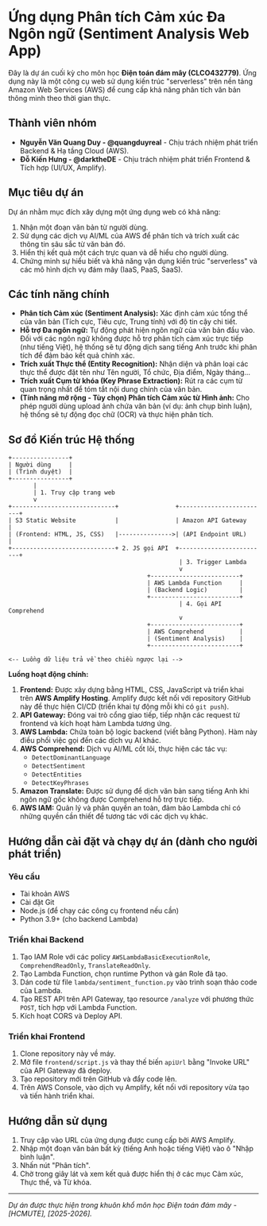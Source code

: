 # Ứng dụng Phân tích Cảm xúc Đa Ngôn ngữ (Sentiment Analysis Web App)

Đây là dự án cuối kỳ cho môn học **Điện toán đám mây (CLCO432779)**. Ứng dụng này là một công cụ web sử dụng kiến trúc "serverless" trên nền tảng Amazon Web Services (AWS) để cung cấp khả năng phân tích văn bản thông minh theo thời gian thực.

## Thành viên nhóm

*   **Nguyễn Văn Quang Duy - @quangduyreal** - Chịu trách nhiệm phát triển Backend & Hạ tầng Cloud (AWS).
*   **Đỗ Kiến Hưng - @darktheDE** - Chịu trách nhiệm phát triển Frontend & Tích hợp (UI/UX, Amplify).

## Mục tiêu dự án

Dự án nhằm mục đích xây dựng một ứng dụng web có khả năng:
1.  Nhận một đoạn văn bản từ người dùng.
2.  Sử dụng các dịch vụ AI/ML của AWS để phân tích và trích xuất các thông tin sâu sắc từ văn bản đó.
3.  Hiển thị kết quả một cách trực quan và dễ hiểu cho người dùng.
4.  Chứng minh sự hiểu biết và khả năng vận dụng kiến trúc "serverless" và các mô hình dịch vụ đám mây (IaaS, PaaS, SaaS).

## Các tính năng chính

*   **Phân tích Cảm xúc (Sentiment Analysis):** Xác định cảm xúc tổng thể của văn bản (Tích cực, Tiêu cực, Trung tính) với độ tin cậy chi tiết.
*   **Hỗ trợ Đa ngôn ngữ:** Tự động phát hiện ngôn ngữ của văn bản đầu vào. Đối với các ngôn ngữ không được hỗ trợ phân tích cảm xúc trực tiếp (như tiếng Việt), hệ thống sẽ tự động dịch sang tiếng Anh trước khi phân tích để đảm bảo kết quả chính xác.
*   **Trích xuất Thực thể (Entity Recognition):** Nhận diện và phân loại các thực thể được đặt tên như Tên người, Tổ chức, Địa điểm, Ngày tháng...
*   **Trích xuất Cụm từ khóa (Key Phrase Extraction):** Rút ra các cụm từ quan trọng nhất để tóm tắt nội dung chính của văn bản.
*   **(Tính năng mở rộng - Tùy chọn) Phân tích Cảm xúc từ Hình ảnh:** Cho phép người dùng upload ảnh chứa văn bản (ví dụ: ảnh chụp bình luận), hệ thống sẽ tự động đọc chữ (OCR) và thực hiện phân tích.

## Sơ đồ Kiến trúc Hệ thống

```
+----------------+
| Người dùng     |
| (Trình duyệt)  |
+----------------+
       |
       | 1. Truy cập trang web
       v
+-----------------------------+                +-------------------------+
| S3 Static Website           |                | Amazon API Gateway      |
| (Frontend: HTML, JS, CSS)   |--------------->| (API Endpoint URL)      |
+-----------------------------+ 2. JS gọi API  +-------------------------+
                                                | 3. Trigger Lambda
                                                v
                                       +-------------------------+
                                       | AWS Lambda Function     |
                                       | (Backend Logic)         |
                                       +-------------------------+
                                                | 4. Gọi API Comprehend
                                                v
                                       +-------------------------+
                                       | AWS Comprehend          |
                                       | (Sentiment Analysis)    |
                                       +-------------------------+

<-- Luồng dữ liệu trả về theo chiều ngược lại -->

```

**Luồng hoạt động chính:**
1.  **Frontend:** Được xây dựng bằng HTML, CSS, JavaScript và triển khai trên **AWS Amplify Hosting**. Amplify được kết nối với repository GitHub này để thực hiện CI/CD (triển khai tự động mỗi khi có `git push`).
2.  **API Gateway:** Đóng vai trò cổng giao tiếp, tiếp nhận các request từ frontend và kích hoạt hàm Lambda tương ứng.
3.  **AWS Lambda:** Chứa toàn bộ logic backend (viết bằng Python). Hàm này điều phối việc gọi đến các dịch vụ AI khác.
4.  **AWS Comprehend:** Dịch vụ AI/ML cốt lõi, thực hiện các tác vụ:
    *   `DetectDominantLanguage`
    *   `DetectSentiment`
    *   `DetectEntities`
    *   `DetectKeyPhrases`
5.  **Amazon Translate:** Được sử dụng để dịch văn bản sang tiếng Anh khi ngôn ngữ gốc không được Comprehend hỗ trợ trực tiếp.
6.  **AWS IAM:** Quản lý và phân quyền an toàn, đảm bảo Lambda chỉ có những quyền cần thiết để tương tác với các dịch vụ khác.

## Hướng dẫn cài đặt và chạy dự án (dành cho người phát triển)

### Yêu cầu
*   Tài khoản AWS
*   Cài đặt Git
*   Node.js (để chạy các công cụ frontend nếu cần)
*   Python 3.9+ (cho backend Lambda)

### Triển khai Backend
1.  Tạo IAM Role với các policy `AWSLambdaBasicExecutionRole`, `ComprehendReadOnly`, `TranslateReadOnly`.
2.  Tạo Lambda Function, chọn runtime Python và gán Role đã tạo.
3.  Dán code từ file `lambda/sentiment_function.py` vào trình soạn thảo code của Lambda.
4.  Tạo REST API trên API Gateway, tạo resource `/analyze` với phương thức `POST`, tích hợp với Lambda Function.
5.  Kích hoạt CORS và Deploy API.

### Triển khai Frontend
1.  Clone repository này về máy.
2.  Mở file `frontend/script.js` và thay thế biến `apiUrl` bằng "Invoke URL" của API Gateway đã deploy.
3.  Tạo repository mới trên GitHub và đẩy code lên.
4.  Trên AWS Console, vào dịch vụ Amplify, kết nối với repository vừa tạo và tiến hành triển khai.

## Hướng dẫn sử dụng

1.  Truy cập vào URL của ứng dụng được cung cấp bởi AWS Amplify.
2.  Nhập một đoạn văn bản bất kỳ (tiếng Anh hoặc tiếng Việt) vào ô "Nhập bình luận".
3.  Nhấn nút "Phân tích".
4.  Chờ trong giây lát và xem kết quả được hiển thị ở các mục Cảm xúc, Thực thể, và Từ khóa.

---
_Dự án được thực hiện trong khuôn khổ môn học Điện toán đám mây - [HCMUTE], [2025-2026]._
